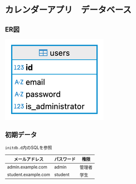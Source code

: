 # カレンダーアプリ　データベース

## ER図

![ER図](./docs_images/calender_db_er.png)

## 初期データ

`initdb.d`内のSQLを参照

| メールアドレス | パスワード | 権限 |
| ---- | ---- | ---- |
| admin.example.com | admin | 管理者 |
| student.example.com | student | 学生 |